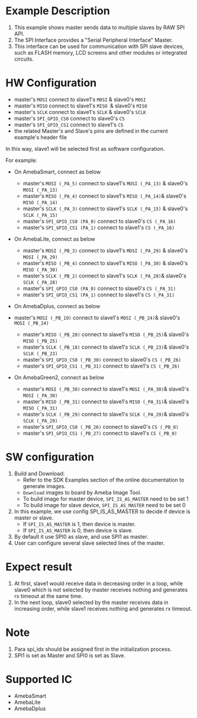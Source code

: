 # Example Description

1. This example shows master sends data to multiple slaves by RAW SPI API.
2. The SPI Interface provides a "Serial Peripheral Interface" Master.
3. This interface can be used for communication with SPI slave devices, such as FLASH memory, LCD screens and other modules or integrated circuits.

# HW Configuration

- master's `MOSI` connect to slave1's `MOSI` & slave0's `MOSI`
- master's `MISO` connect to slave1's `MISO `& slave0's `MISO`
- master's `SCLK` connect to slave1's `SCLK` & slave0's `SCLK`
- master's `SPI_GPIO_CS0` connect to slave0's `CS`
- master's `SPI_GPIO_CS1` connect to slave1's `CS`
- the related Master's and Slave's pins are defined in the current example's header file

In this way, slave1 will be selected first as software configuration.

For example:

- On AmebaSmart, connect as below

  - master's `MOSI (_PA_5)` connect to slave1's `MOSI (_PA_13)` & slave0's `MOSI (_PA_13)`
  - master's `MISO (_PA_4)` connect to slave1's `MISO (_PA_14)`& slave0's `MISO (_PA_14)`
  - master's `SCLK (_PA_3)` connect to slave1's `SCLK (_PA_15)` & slave0's `SCLK (_PA_15)`
  - master's `SPI_GPIO_CS0 (PA_0)` connect to slave0's `CS (_PA_16)`
  - master's `SPI_GPIO_CS1 (PA_1)` connect to slave1's `CS (_PA_16)`
- On AmebaLite, connect as below

  - master's `MOSI (_PB_3)` connect to slave1's `MOSI (_PA_29)` & slave0's `MOSI (_PA_29)`
  - master's `MISO (_PB_4)` connect to slave1's `MISO (_PA_30)` & slave0's `MISO (_PA_30)`
  - master's `SCLK (_PB_2)` connect to slave1's `SCLK (_PA_28)`& slave0's `SCLK (_PA_28)`
  - master's `SPI_GPIO_CS0 (PA_0)` connect to slave0's `CS (_PA_31)`
  - master's `SPI_GPIO_CS1 (PA_1)` connect to slave1's `CS (_PA_31)`
- On AmebaDplus, connect as below

- master's `MOSI (_PB_19)` connect to slave1's `MOSI (_PB_24)`& slave0's `MOSI (_PB_24)`
  - master's `MISO (_PB_20)` connect to slave1's `MISO (_PB_25)`& slave0's `MISO (_PB_25)`
  - master's `SCLK (_PB_18)` connect to slave1's `SCLK (_PB_23)`& slave0's `SCLK (_PB_23)`
  - master's `SPI_GPIO_CS0 (_PB_30)` connect to slave0's `CS (_PB_26)`
  - master's `SPI_GPIO_CS1 (_PB_31)` connect to slave1's `CS (_PB_26)`
- On AmebaGreen2, connect as below

  - master's `MOSI (_PB_30)` connect to slave1's `MOSI (_PA_30)`& slave0's `MOSI (_PA_30)`
  - master's `MISO (_PB_31)` connect to slave1's `MISO (_PA_31)`& slave0's `MISO (_PA_31)`
  - master's `SCLK (_PB_29)` connect to slave1's `SCLK (_PA_29)`& slave0's `SCLK (_PA_29)`
  - master's `SPI_GPIO_CS0 (_PB_26)` connect to slave0's `CS (_PB_0)`
  - master's `SPI_GPIO_CS1 (_PB_27)` connect to slave1's `CS (_PB_0)`

# SW configuration

1. Build and Download:
   * Refer to the SDK Examples section of the online documentation to generate images.
   * `Download` images to board by Ameba Image Tool.
   - To build image for master device, `SPI_IS_AS_MASTER` need to be set 1
   - To build image for slave device, `SPI_IS_AS_MASTER` need to be set 0
2. In this example, we use config SPI_IS_AS_MASTER to decide if device is master or slave.
   - If `SPI_IS_AS_MASTER` is 1, then device is master.
   - If `SPI_IS_AS_MASTER` is 0, then device is slave.
3. By default it use SPI0 as slave, and use SPI1 as master.
4. User can configure several slave selected lines of the master.

# Expect result

1. At first, slave1 would receive data in decreasing order in a loop, while slave0 which is not selected by master receives nothing and generates rx timeout at the same time.
2. In the next loop, slave0 selected by the master receives data in increasing order, while slave1 receives nothing and generates rx timeout.

# Note

1. Para spi_idx should be assigned first in the initialization process.
2. SPI1 is set as Master and SPI0 is set as Slave.

# Supported IC

- AmebaSmart
- AmebaLite
- AmebaDplus
